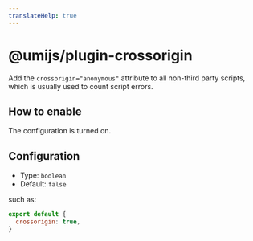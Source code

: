 ```yaml
---
translateHelp: true
---
```


# @umijs/plugin-crossorigin

Add the `crossorigin="anonymous"` attribute to all non-third party scripts, which is usually used to count script errors.

## How to enable

The configuration is turned on.

## Configuration

* Type: `boolean`
* Default: `false`

such as:

```js
export default {
  crossorigin: true,
}
```
